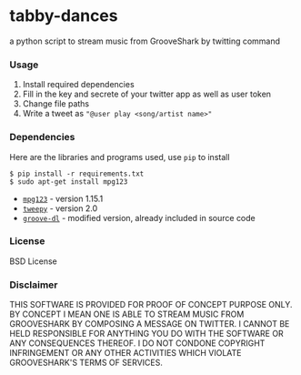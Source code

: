 tabby-dances
============

a python script to stream music from GrooveShark by twitting command

### Usage
1. Install required dependencies
2. Fill in the key and secrete of your twitter app as well as user token
3. Change file paths
3. Write a tweet as `"@user play <song/artist name>"`

### Dependencies
Here are the libraries and programs used, use `pip` to install 

    $ pip install -r requirements.txt
    $ sudo apt-get install mpg123

- [`mpg123`](http://www.mpg123.de/) - version 1.15.1
- [`tweepy`](https://github.com/tweepy/tweepy) - version 2.0
- [`groove-dl`](https://github.com/jacktheripper51/groove-dl) - modified version, already included in source code


### License
BSD License


### Disclaimer
THIS SOFTWARE IS PROVIDED FOR PROOF OF CONCEPT PURPOSE ONLY. BY CONCEPT I MEAN ONE IS ABLE TO STREAM MUSIC FROM 
GROOVESHARK BY COMPOSING A MESSAGE ON TWITTER. I CANNOT BE HELD RESPONSIBLE FOR ANYTHING YOU DO WITH THE SOFTWARE
OR ANY CONSEQUENCES THEREOF. I DO NOT CONDONE COPYRIGHT INFRINGEMENT OR ANY OTHER ACTIVITIES WHICH VIOLATE
GROOVESHARK'S TERMS OF SERVICES.
